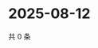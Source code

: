 # 2025-08-12

共 0 条

<!-- BEGIN ZHIHUQUESTIONS -->
<!-- 最后更新时间 Tue Aug 12 2025 04:13:15 GMT+0800 (China Standard Time) -->

<!-- END ZHIHUQUESTIONS -->
